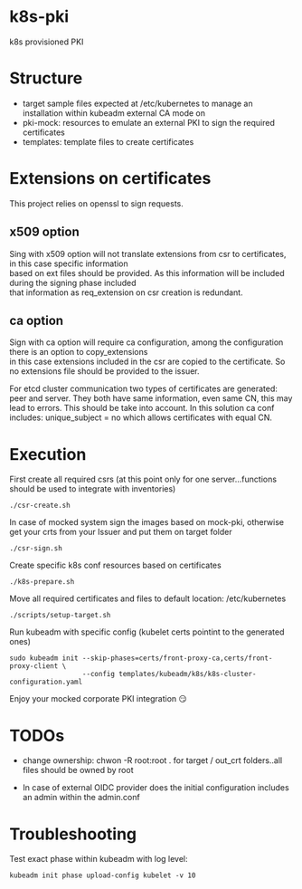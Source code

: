 # k8s-pki

k8s provisioned PKI

# Structure

* target sample files expected at /etc/kubernetes to manage an installation within kubeadm external CA mode on    
* pki-mock: resources to emulate an external PKI to sign the required certificates
* templates: template files to create certificates

# Extensions on certificates

This project relies on openssl to sign requests. 

## x509 option

Sing with x509 option will not translate extensions from csr to certificates, in this case specific information   
based on ext files should be provided. As this information will be included during the signing phase included   
that information as req_extension on csr creation is redundant.  

## ca option

Sign with ca option will require ca configuration, among the configuration there is an option to copy_extensions  
in this case extensions included in the csr are copied to the certificate. So no extensions file should be provided
to the issuer.    

For etcd cluster communication two types of certificates are generated: peer and server. They both have same information, even 
same CN, this may lead to errors. This should be take into account. In this solution ca conf includes: unique_subject = no which
allows certificates with equal CN. 

# Execution

First create all required csrs (at this point only for one server...functions should be used to integrate with inventories)  

```
./csr-create.sh  
```

In case of mocked system sign the images based on mock-pki, otherwise get your crts from your Issuer and put them on target folder     

```
./csr-sign.sh
```

Create specific k8s conf resources based on certificates  

```
./k8s-prepare.sh  
```

Move all required certificates and files to default location: /etc/kubernetes

```
./scripts/setup-target.sh
```  

Run kubeadm with specific config (kubelet certs pointint to the generated ones)

```
sudo kubeadm init --skip-phases=certs/front-proxy-ca,certs/front-proxy-client \
                  --config templates/kubeadm/k8s/k8s-cluster-configuration.yaml  
```

Enjoy your mocked corporate PKI integration :smirk:  


# TODOs

* change ownership: chwon -R root:root . for target / out_crt folders..all files should be owned by root

* In case of external OIDC provider does the initial configuration includes an admin within the admin.conf

# Troubleshooting

Test exact phase within kubeadm with log level:

```
kubeadm init phase upload-config kubelet -v 10
```
